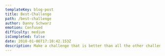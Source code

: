 ```yaml
---
templateKey: blog-post
title: Best-Challenge
path: /best-challenge
author: Danny Schwarz
emotion: Confused
difficulty: medium
isCompleted: false
date: 2018-01-06T17:10:42.153Z
description: Make a challenge that is better than all the other challenges and complete it
---
```

